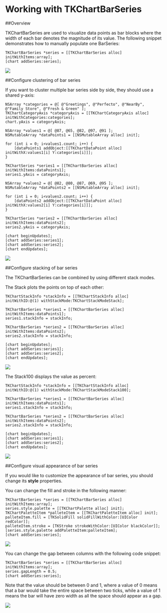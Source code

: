 Working with TKChartBarSeries
==============================

##Overview

TKChartBarSeries are used to visualize data points as bar blocks where the width of each bar denotes the magnitude of its value. The following snippet demonstrates how to manually populate one BarSeries:

	TKChartBarSeries *series = [[TKChartBarSeries alloc] initWithItems:array];
	[chart addSeries:series];

<img src="../images/chart-series-bar001.png"/>

##Configure clustering of bar series

If you want to cluster multiple bar series side by side, they should use a shared y-axis:

	NSArray *categories = @[ @"Greetings", @"Perfecto", @"NearBy", @"Family Store", @"Fresh & Green" ];
	TKChartCategoryAxis *categoryAxis = [[TKChartCategoryAxis alloc] initWithCategories:categories];
	chart.yAxis = categoryAxis;
    
	NSArray *values1 = @[ @87, @65, @82, @97, @91 ];
	NSMutableArray *dataPoints1 = [[NSMutableArray alloc] init];
    
	for (int i = 0; i<values1.count; i++) {
   		[dataPoints1 addObject:[[TKChartDataPoint alloc] initWithX:values1[i] Y:categories[i]]];
	}
    
	TKChartSeries *series1 = [[TKChartBarSeries alloc] initWithItems:dataPoints1];
	series1.yAxis = categoryAxis;
    
	NSArray *values2 = @[ @82, @80, @87, @69, @95 ];
	NSMutableArray *dataPoints2 = [[NSMutableArray alloc] init];

	for (int i = 0; i<values2.count; i++) {
    	[dataPoints2 addObject:[[TKChartDataPoint alloc] initWithX:values2[i] Y:categories[i]]];
	}
    
	TKChartSeries *series2 = [[TKChartBarSeries alloc] initWithItems:dataPoints2];
	series2.yAxis = categoryAxis;
    
	[chart beginUpdates];
	[chart addSeries:series1];
	[chart addSeries:series2];
	[chart endUpdates];

<img src="../images/chart-series-bar002.png"/>

##Configure stacking of bar series

The TKChartBarSeries can be combined by using different stack modes.

The Stack plots the points on top of each other:

	TKChartStackInfo *stackInfo = [[TKChartStackInfo alloc] initWithID:@(1) withStackMode:TKChartStackModeStack];

	TKChartBarSeries *series1 = [[TKChartBarSeries alloc] initWithItems:dataPoints1];
	series1.stackInfo = stackInfo;

	TKChartBarSeries *series2 = [[TKChartBarSeries alloc] initWithItems:dataPoints2];
	series2.stackInfo = stackInfo;

	[chart beginUpdates];
	[chart addSeries:series1];
	[chart addSeries:series2];
	[chart endUpdates];

<img src="../images/chart-series-bar003.png"/>

The Stack100 displays the value as percent:

	TKChartStackInfo *stackInfo = [[TKChartStackInfo alloc] initWithID:@(1) withStackMode:TKChartStackModeStack100];

	TKChartBarSeries *series1 = [[TKChartBarSeries alloc] initWithItems:dataPoints1];
	series1.stackInfo = stackInfo;

	TKChartBarSeries *series2 = [[TKChartBarSeries alloc] initWithItems:dataPoints2];
	series2.stackInfo = stackInfo;

	[chart beginUpdates];
	[chart addSeries:series1];
	[chart addSeries:series2];
	[chart endUpdates];

<img src="../images/chart-series-bar004.png"/>

##Configure visual appearance of bar series

If you would like to customize the appearance of bar series, you should change its **style** properties.

You can change the fill and stroke in the following manner:

	TKChartBarSeries *series = [[TKChartBarSeries alloc] initWithItems:array];
	series.style.palette = [[TKChartPalette alloc] init];
	TKChartPaletteItem *palleteItem = [[TKChartPaletteItem alloc] init];
	palleteItem.fill = [TKSolidFill solidFillWithColor:[UIColor redColor]];
	palleteItem.stroke = [TKStroke strokeWithColor:[UIColor blackColor]];
	[series.style.palette addPaletteItem:palleteItem];
	[chart addSeries:series];

<img src="../images/chart-series-bar005.png"/>

You can change the gap between columns with the following code snippet:

	TKChartBarSeries *series = [[TKChartBarSeries alloc] initWithItems:array];
	series.gapLength = 0.5;
	[chart addSeries:series];

Note that the value should be between 0 and 1, where a value of 0 means that a bar would take the entire space between two ticks, while a value of 1 means the bar will have zero width as all the space should appear as a gap.

<img src="../images/chart-series-bar006.png"/>
